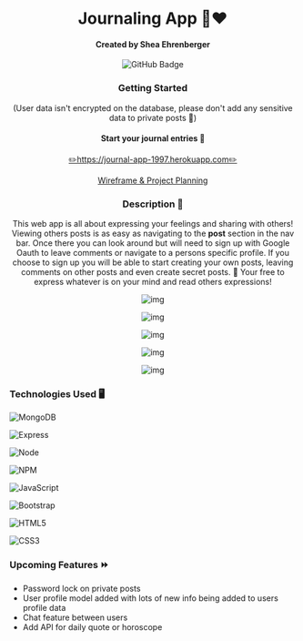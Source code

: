 
<div id="description" align="center">



# Journaling App 📝❤️



#### Created by Shea Ehrenberger

![GitHub Badge](https://img.shields.io/github/followers/xiesheaeix?style=social)



### Getting Started

(User data isn't encrypted on the database, please don't add any sensitive data to private posts 🤭) 


#### Start your journal entries 🔗

[✏️https://journal-app-1997.herokuapp.com✏️](https://journal-app-pk39.onrender.com/)
  
[Wireframe & Project Planning](https://trello.com/b/Ct6xoEnx/project-2P)

  

### Description 📝

  This web app is all about expressing your feelings and sharing with others! Viewing others posts is as easy as navigating to the **post** section in the nav bar. Once there you can look around but will need to sign up with Google Oauth to leave comments or navigate to a persons specific profile. If you choose to sign up you will be able to start creating your own posts, leaving comments on other posts and even create secret posts. 🤫 Your free to express whatever is on your mind and read others expressions!
 
  
![img](https://imgur.com/PpntiQL.jpg)
  
![img](https://imgur.com/L9ihUN8.jpg)

![img](https://imgur.com/uHBZJBT.jpg)
  
![img](https://imgur.com/cXFGeob.jpg)
  
![img](https://imgur.com/kbZeeqb.jpg)

</div>



### Technologies Used 🖥

![MongoDB](https://img.shields.io/badge/MongoDB-4EA94B?style=for-the-badge&logo=mongodb&logoColor=white)

![Express](https://img.shields.io/badge/Express.js-000000?style=for-the-badge&logo=express&logoColor=white)

![Node](https://img.shields.io/badge/Node.js-339933?style=for-the-badge&logo=nodedotjs&logoColor=white)

![NPM](https://img.shields.io/badge/npm-CB3837?style=for-the-badge&logo=npm&logoColor=white)

![JavaScript](https://img.shields.io/badge/javascript-%23323330.svg?style=for-the-badge&logo=javascript&logoColor=%23F7DF1E)

![Bootstrap](https://img.shields.io/badge/Bootstrap-563D7C?style=for-the-badge&logo=bootstrap&logoColor=white)

![HTML5](https://img.shields.io/badge/html5-%23E34F26.svg?style=for-the-badge&logo=html5&logoColor=white)

![CSS3](https://img.shields.io/badge/css3-%231572B6.svg?style=for-the-badge&logo=css3&logoColor=white)

      
### Upcoming Features ⏩
- Password lock on private posts
- User profile model added with lots of new info being added to users profile data
- Chat feature between users
- Add API for daily quote or horoscope
